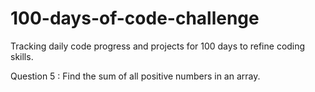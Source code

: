 # 100-days-of-code-challenge
Tracking daily code progress and projects for 100 days to refine coding skills.

Question 5 : Find the sum of all positive numbers in an array.

